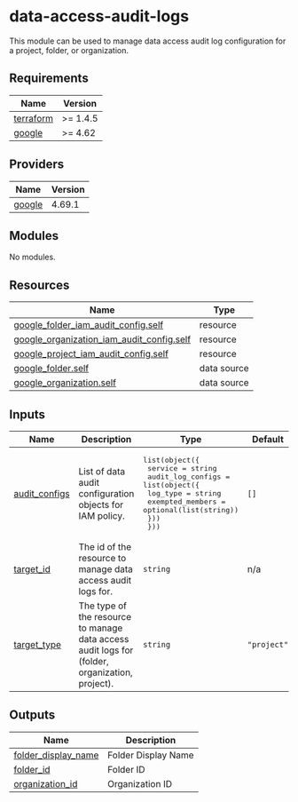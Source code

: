 
<!-- BEGINNING OF PRE-COMMIT-TERRAFORM DOCS HOOK -->
# data-access-audit-logs

This module can be used to manage data access audit log configuration for a
project, folder, or organization.

## Requirements

| Name | Version |
|------|---------|
| <a name="requirement_terraform"></a> [terraform](#requirement\_terraform) | >= 1.4.5 |
| <a name="requirement_google"></a> [google](#requirement\_google) | >= 4.62 |

## Providers

| Name | Version |
|------|---------|
| <a name="provider_google"></a> [google](#provider\_google) | 4.69.1 |

## Modules

No modules.

## Resources

| Name | Type |
|------|------|
| [google_folder_iam_audit_config.self](https://registry.terraform.io/providers/hashicorp/google/latest/docs/resources/folder_iam_audit_config) | resource |
| [google_organization_iam_audit_config.self](https://registry.terraform.io/providers/hashicorp/google/latest/docs/resources/organization_iam_audit_config) | resource |
| [google_project_iam_audit_config.self](https://registry.terraform.io/providers/hashicorp/google/latest/docs/resources/project_iam_audit_config) | resource |
| [google_folder.self](https://registry.terraform.io/providers/hashicorp/google/latest/docs/data-sources/folder) | data source |
| [google_organization.self](https://registry.terraform.io/providers/hashicorp/google/latest/docs/data-sources/organization) | data source |

## Inputs

| Name | Description | Type | Default | Required |
|------|-------------|------|---------|:--------:|
| <a name="input_audit_configs"></a> [audit\_configs](#input\_audit\_configs) | List of data audit configuration objects for IAM policy. | <pre>list(object({<br>    service = string<br>    audit_log_configs = list(object({<br>      log_type         = string<br>      exempted_members = optional(list(string))<br>    }))<br>  }))</pre> | `[]` | no |
| <a name="input_target_id"></a> [target\_id](#input\_target\_id) | The id of the resource to manage data access audit logs for. | `string` | n/a | yes |
| <a name="input_target_type"></a> [target\_type](#input\_target\_type) | The type of the resource to manage data access audit logs for (folder, organization, project). | `string` | `"project"` | no |

## Outputs

| Name | Description |
|------|-------------|
| <a name="output_folder_display_name"></a> [folder\_display\_name](#output\_folder\_display\_name) | Folder Display Name |
| <a name="output_folder_id"></a> [folder\_id](#output\_folder\_id) | Folder ID |
| <a name="output_organization_id"></a> [organization\_id](#output\_organization\_id) | Organization ID |
<!-- END OF PRE-COMMIT-TERRAFORM DOCS HOOK -->
